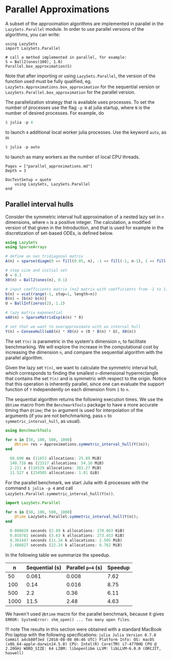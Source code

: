 # Parallel Approximations

A subset of the approximation algorithms are implemented in parallel in the 
`LazySets.Parallel` module. In order to use parallel versions of the algorithms,
you can write:

```@example
using LazySets
import LazySets.Parallel

# call a method implemented in parallel, for example:
S = Ball2(ones(100), 1.0)
Parallel.box_approximation(S)
```

Note that after importing or using `LazySets.Parallel`, the version of the function
used must be fully qualified, eg. `LazySets.Approximations.box_approximation` for the
sequential version or `LazySets.Parallel.box_approximation` for the parallel version.

The parallelization strategy that is available uses processes. To set the number
of processes use the flag `-p N` at julia startup, where `N` is the number of
desired processes. For example, do

```julia
$ julia -p 4
```
to launch `4` additional local worker julia processes. Use the keyword `auto`,
as in
```julia
$ julia -p auto
```
to launch as many workers as the number of local CPU threads.


```@contents
Pages = ["parallel_approximations.md"]
Depth = 3
```

```@meta
DocTestSetup = quote
    using LazySets, LazySets.Parallel
end
```

## Parallel interval hulls 

Consider the symmetric interval hull approximation
of a nested lazy set in `n` dimensions, where `n` is a positive integer.
The calculation, a modified version of that given in the Introduction,
and that is used for example in the discretization of set-based ODEs, is defined
below.

```julia
using LazySets
using SparseArrays

# define an nxn tridiagonal matrix
A(n) = sparse(diagm(0 => fill(0.05, n), -1 => fill(-1, n-1), 1 => fill(-1, n-1)))

# step size and initial set
δ = 0.1
X0(n) = Ball2(ones(n), 0.1)

# input coefficients matrix (nx2 matrix with coefficients from -1 to 1)
b(n) = vcat(range(-1, stop=1, length=n))
B(n) = [b(n) b(n)] 
U = BallInf(zeros(2), 1.2)

# lazy matrix exponential
eAδ(n) = SparseMatrixExp(A(n) * δ)

# set that we want to overapproximate with an interval hull
Y(n) = ConvexHull(eAδ(n) * X0(n) ⊕ (δ * B(n) * U), X0(n))
```

The set `Y(n)` is parametric in the system's dimension `n`, to facilitate
benchmarking. We will explore the increase in the computational cost by increasing
the dimension `n`, and compare the sequential algorithm with the parallel algorithm.

Given the lazy set `Y(n)`, we want to calculate the symmetric interval hull, which
corresponds to finding the smallest `n`-dimensional hyperrectangle that contains
the set `Y(n)` and is symmetric with respect to the origin. Notice that this operation
is inherently parallel, since one can evaluate the support function of `Y` independently
on each dimension from `1` to `n`.

The sequential algorithm returns the following execution times. We use
the `@btime` macro from the `BenchmarkTools` package to have a more accurate
timing than `@time`; the `$n` argument is used for interpolation of the arguments
(if you are not behchmarking, pass `n` to `symmetric_interval_hull`, as usual).

```julia
using BenchmarkTools

for n in [50, 100, 500, 1000]
    @btime res = Approximations.symmetric_interval_hull(Y($n));
end

  60.690 ms (11653 allocations: 25.89 MiB)
  140.726 ms (23317 allocations: 54.16 MiB)
  2.211 s (116529 allocations: 381.27 MiB)
  11.527 s (234505 allocations: 1.01 GiB)
```

For the parallel benchmark, we start Julia with 4 processes with the command
`$ julia -p 4` and call `LazySets.Parallel.symmetric_interval_hull(Y(n))`. 

```julia
import LazySets.Parallel

for n in [50, 100, 500, 1000]
    @time LazySets.Parallel.symmetric_interval_hull(Y(n));
end

  0.008020 seconds (2.89 k allocations: 170.063 KiB)
  0.016781 seconds (3.63 k allocations: 273.453 KiB)
  0.361447 seconds (11.24 k allocations: 2.505 MiB)
  2.486827 seconds (22.24 k allocations: 8.762 MiB)
```

In the following table we summarize the speedup.

|n|Sequential (s)| Parallel `p=4` (s) | Speedup|
|---|----|----|----|
|50| 0.061  | 0.008 | 7.62|
|100| 0.14 | 0.016 | 8.75 |
|500| 2.2  | 0.36 | 6.11|
|1000| 11.5 | 2.48 | 4.63|

We haven't used `@btime` macro for the parallel benchmark, because it gives
`ERROR: SystemError: shm_open() ... Too many open files`.

!!! note
    The results in this section were obtained with a standard MacBook Pro laptop
    with the following specifications:
    ```julia
    Julia Version 0.7.0
    Commit a4cb80f3ed (2018-08-08 06:46 UTC)
    Platform Info:
      OS: macOS (x86_64-apple-darwin14.5.0)
      CPU: Intel(R) Core(TM) i7-4770HQ CPU @ 2.20GHz
      WORD_SIZE: 64
      LIBM: libopenlibm
      LLVM: libLLVM-6.0.0 (ORCJIT, haswell)
    ```
